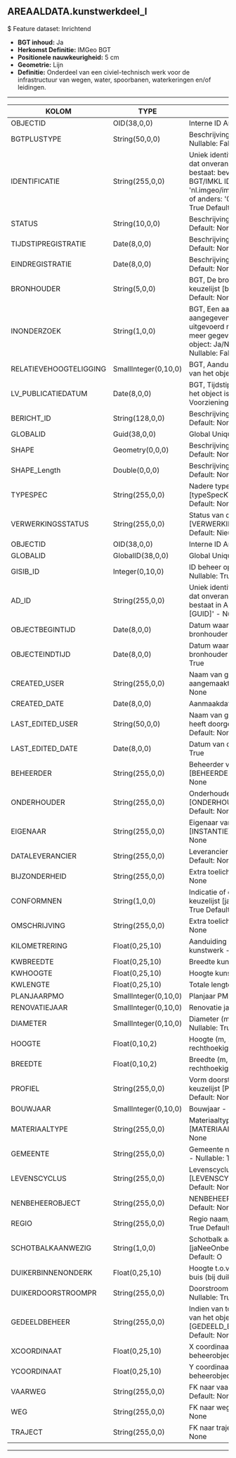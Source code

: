 ## AREAALDATA.kunstwerkdeel_l

$ Feature dataset: Inrichtend

* __BGT inhoud:__ Ja
* __Herkomst Definitie:__ IMGeo BGT 
* __Positionele nauwkeurigheid:__ 5 cm
* __Geometrie:__ Lijn
* __Definitie:__ Onderdeel van een civiel-technisch werk voor de infrastructuur van wegen, water, spoorbanen, waterkeringen en/of leidingen.

***

|KOLOM                             |TYPE          	        |DEFINITIE|
|------                            |----          	        |-----    |
|OBJECTID                          |OID(38,0,0)             |Interne ID ArcGIS - Nullable: False|
|BGTPLUSTYPE                       |String(50,0,0)          |Beschrijving - keuzelijst [typeKWDLijn] Nullable: False Default: None|
|IDENTIFICATIE                     |String(255,0,0)         |Uniek identificatienummer voor het object dat onveranderlijk is zolang het object bestaat: bevat indien van toepassing BGT/IMKL ID in format 'nl.imgeo/imkl.bronhouderscode.LokaalID' of anders: '00000'.LokaalID - Nullable: True Default: None|
|STATUS                            |String(10,0,0)          |Beschrijving - keuzelijst [] Nullable: False Default: None|
|TIJDSTIPREGISTRATIE               |Date(8,0,0)             |Beschrijving - keuzelijst [] Nullable: True Default: None|
|EINDREGISTRATIE                   |Date(8,0,0)             |Beschrijving - keuzelijst [] Nullable: True Default: None|
|BRONHOUDER                        |String(5,0,0)           |BGT, De bronhoudercode van het object, keuzelijst [bronhouder] - Nullable: False Default: None|
|INONDERZOEK                       |String(1,0,0)           |BGT, Een aanduiding waarmee wordt aangegeven dat een onderzoek wordt uitgevoerd naar de juistheid van een of meer gegevens van het betreffende object: Ja/Nee, keuzelijst [jaNee] Nullable: False Default: N|
|RELATIEVEHOOGTELIGGING            |SmallInteger(0,10,0)    |BGT, Aanduiding voor de relatieve hoogte van het object - Nullable: False Default: 0|
|LV_PUBLICATIEDATUM                |Date(8,0,0)             |BGT, Tijdstip waarop deze instantie van het object is opgenomen in de Landelijke Voorziening - Nullable: True|
|BERICHT_ID                        |String(128,0,0)         |Beschrijving - keuzelijst [] Nullable: True Default: None|
|GLOBALID                          |Guid(38,0,0)            |Global Unique Identifier - Nullable: False|
|SHAPE                             |Geometry(0,0,0)         |Beschrijving: - keuzelijst [] Nullable: True Default: None|
|SHAPE_Length                      |Double(0,0,0)           |Beschrijving: - keuzelijst [] Nullable: True Default: None|
|TYPESPEC                            |String(255,0,0)    |Nadere typering van het object, keuzelijst [typeSpecKWDLijn] - Nullable: True Default: None|
|VERWERKINGSSTATUS                   |String(255,0,0)    |Status van de gegevens, keuzelijst [VERWERKINGSSTATUS] - Nullable: False Default: Nieuwl|
|OBJECTID                            |OID(38,0,0)        |Interne ID ArcGIS - Nullable: False|
|GLOBALID                            |GlobalID(38,0,0)   |Global Unique Identifier - Nullable: False|
|GISIB_ID                            |Integer(0,10,0)    |ID beheer openbare ruimte (GISIB) - Nullable: True|
|AD_ID                               |String(255,0,0)    |Uniek identificatienummer voor het object dat onveranderlijk is zolang het object bestaat in Areaaldata: in format 'AD.[GUID]' - Nullable: False Default: None|
|OBJECTBEGINTIJD                     |Date(8,0,0)        |Datum waarop het object bij de bronhouder is ontstaan - Nullable: True|
|OBJECTEINDTIJD                      |Date(8,0,0)        |Datum waarop het object bij de bronhouder niet meer geldig is - Nullable: True|
|CREATED_USER                        |String(255,0,0)    |Naam van gebruiker die de rij heeft aangemaakt - Nullable: True Default: None|
|CREATED_DATE                        |Date(8,0,0)        |Aanmaakdatum - Nullable: True|
|LAST_EDITED_USER                    |String(50,0,0)     |Naam van gebruiker die de laatste mutatie heeft doorgevoerd - Nullable: True Default: None|
|LAST_EDITED_DATE                    |Date(8,0,0)        |Datum van de laatste mutatie - Nullable: True|
|BEHEERDER                           |String(255,0,0)    |Beheerder van het object, keuzelijst [BEHEERDER] - Nullable: True Default: None|
|ONDERHOUDER                         |String(255,0,0)    |Onderhouder van het object, keuzelijst [ONDERHOUDER] - Nullable: True Default: None|
|EIGENAAR                            |String(255,0,0)    |Eigenaar van het object, keuzelijst [INSTANTIE] - Nullable: True Default: None| 
|DATALEVERANCIER                     |String(255,0,0)    |Leverancier van de data - Nullable: True Default: None|
|BIJZONDERHEID                       |String(255,0,0)     |Extra toelichting - Nullable: True Default: None|
|CONFORMNEN                          |String(1,0,0)       |Indicatie of classificatie conform NEN is, keuzelijst [jaNeeOnbekend] - Nullable: True Default: O|
|OMSCHRIJVING                        |String(255,0,0)     |Extra toelichting - Nullable: True Default: None|
|KILOMETRERING                       |Float(0,25,10)      |Aanduiding Kilometrering ligging kunstwerk - Nullable: True|
|KWBREEDTE                           |Float(0,25,10)      |Breedte kunstwerk - Nullable: True|
|KWHOOGTE                            |Float(0,25,10)      |Hoogte kunstwerk - Nullable: True|
|KWLENGTE                            |Float(0,25,10)      |Totale lengte kunstwerk - Nullable: True|
|PLANJAARPMO                         |SmallInteger(0,10,0)|Planjaar PMO - Nullable: True|
|RENOVATIEJAAR                       |SmallInteger(0,10,0)|Renovatie jaar - Nullable: True|
|DIAMETER                            |SmallInteger(0,10,0)|Diameter (mm) - indien ronde duiker  - Nullable: True|
|HOOGTE                              |Float(0,10,2)       |Hoogte (m, 2 decimalen) - indien rechthoekige duiker - Nullable: True|
|BREEDTE                             |Float(0,10,2)       |Breedte (m, 2 decimalen) - indien rechthoekige duiker - Nullable: True|
|PROFIEL                             |String(255,0,0)     |Vorm doorstroomprofiel van duiker, keuzelijst [PROFIEL] - Nullable: True Default: None|
|BOUWJAAR                            |SmallInteger(0,10,0)|Bouwjaar - Nullable: True|                          
|MATERIAALTYPE                       |String(255,0,0)     |Materiaaltype, keuzelijst [MATERIAALTYPE] Nullable: True Default: None|
|GEMEENTE                            |String(255,0,0)     |Gemeente naam, keuzelijst [GEMEENTE] - Nullable: True Default: None|
|LEVENSCYCLUS                        |String(255,0,0)     |Levenscyclus, keuzelijst [LEVENSCYCLUS] - Nullable: True Default: None|
|NENBEHEEROBJECT                     |String(255,0,0)     |NENBEHEEROBJECT - Nullable: True Default: None|
|REGIO                               |String(255,0,0)     |Regio naam, keuzelijst [REGIO] - Nullable: True Default: None|
|SCHOTBALKAANWEZIG                   |String(1,0,0)       |Schotbalk aanwezig, keuzelijst [jaNeeOnbekend] - Nullable: True Default: O|
|DUIKERBINNENONDERK                  |Float(0,25,10)      |Hoogte t.o.v. NAP van binnen onderkant buis (bij duiker) - Nullable: True|
|DUIKERDOORSTROOMPR                  |String(255,0,0)     |Doorstroomprofiel type(bij duiker) - Nullable: True Default: None|
|GEDEELDBEHEER                       |String(255,0,0)     |Indien van toepassing, tweede beheerder van het object, keuzelijst [GEDEELD_BEHEER] - Nullable: True Default: None|
|XCOORDINAAT                         |Float(0,25,10)      |X coordinaat Middenpunt beheerobject(RD) - Nullable: True|
|YCOORDINAAT                         |Float(0,25,10)      |Y coordinaat Middenpunt beheerobject(RD) - Nullable: True|
|VAARWEG                             |String(255,0,0)     |FK naar vaarweg_l - Nullable: True Default: None|
|WEG                                 |String(255,0,0)     |FK naar weg_l - Nullable: True Default: None|
|TRAJECT                             |String(255,0,0)     |FK naar traject_v - Nullable: True Default: None|

***

